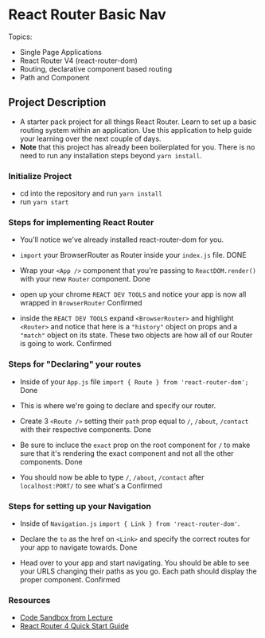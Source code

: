 # React Router Basic Nav

Topics:

* Single Page Applications
* React Router V4 (react-router-dom)
* Routing, declarative component based routing
* Path and Component

## Project Description

* A starter pack project for all things React Router. Learn to set up a basic routing system within an application. Use this application to help guide your learning over the next couple of days.
* **Note** that this project has already been boilerplated for you. There is no need to run any installation steps beyond `yarn install`.

### Initialize Project

* cd into the repository and run `yarn install`
* run `yarn start`

### Steps for implementing React Router

* You'll notice we've already installed react-router-dom for you.
* `import` your BrowserRouter as Router inside your `index.js` file.
DONE

* Wrap your `<App />` component that you're passing to `ReactDOM.render()` with your new `Router` component.
Done

* open up your chrome `REACT DEV TOOLS` and notice your app is now all wrapped in `BrowserRouter`
Confirmed


* inside the `REACT DEV TOOLS` expand `<BrowserRouter>` and highlight `<Router>` and notice that here is a `"history"` object on props and a `"match"` object on its state. These two objects are how all of our Router is going to work. 
Confirmed

### Steps for "Declaring" your routes

* Inside of your `App.js` file `import { Route } from 'react-router-dom';`
Done

* This is where we're going to declare and specify our router.
* Create 3 `<Route />` setting their `path` prop equal to `/`, `/about`, `/contact` with their respective components.
Done

* Be sure to incluce the `exact` prop on the root component for `/` to make sure that it's rendering the exact component and not all the other components.
Done

* You should now be able to type `/`, `/about`, `/contact` after `localhost:PORT/` to see what's a
Confirmed

### Steps for setting up your Navigation

* Inside of `Navigation.js` `import { Link } from 'react-router-dom'`.


* Declare the `to` as the href on `<Link>` and specify the correct routes for your app to navigate towards.
Done

* Head over to your app and start navigating. You should be able to see your URLS changing their paths as you go. Each path should display the proper component. 
Confirmed

### Resources

* [Code Sandbox from Lecture](https://codesandbox.io/s/n58oqgwmP)
* [React Router 4 Quick Start Guide](https://reacttraining.com/react-router/web/guides/quick-start)
